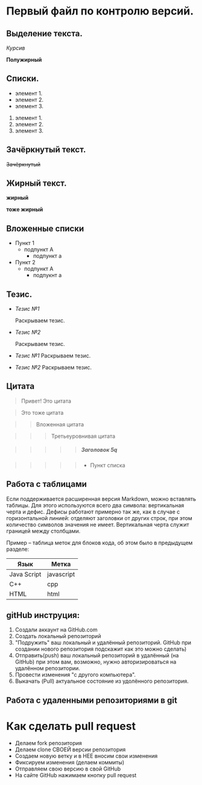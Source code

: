 # Первый файл по контролю версий.

## Выделение текста.

*Курсив*

**Полужирный**

## Списки.


* элемент 1.
* элемент 2.
* элемент 3.

1. элемент 1.
2. элемент 2.
3. элемент 3.

## Зачёркнутый текст.

~~Зачёркнутый~~

## Жирный текст.

__жирный__

**тоже жирный**

## Вложенные списки

- Пункт 1
    - подпункт А
        - подпункт а
- Пункт 2
    - подпункт А
        - подпукнт а

## Тезис.

* _Тезис №1_

   Раскрываем тезис.

* _Тезис №2_

  Раскрываем тезис.

* _Тезис №1_ Раскрываем тезис.

* _Тезис №2_ Раскрываем тезис.

## Цитата
> Привет! Это цитата

> Это тоже цитата

>> Вложенная цитата

>>> Третьеуровнивая цитата

>>>>> ##### Заголовок 5q

>>>>> * Пункт списка

## Работа с таблицами

Если поддерживается расширенная версия Markdown, можно вставлять таблицы. Для этого используются всего два символа: вертикальная черта и дефис. Дефисы работают примерно так же, как в случае с горизонтальной линией: отделяют заголовки от других строк, при этом количество символов значения не имеет. Вертикальная черта служит границей между столбцами.

Пример – таблица меток для блоков кода, об этом было в предыдущем разделе:

| Язык | Метка |
| -----|------|
| Java Script | javascript |
| C++ |cpp|
| HTML|html|

## gitHub инструция:

1. Создали аккаунт на GitHub.com
2. Создать локальный репозиторий
3. "Подружить" ваш локальный и удалённый репозиторий. GitHub при создании нового репозитория подскажит как это можно сделать)
4. Отправить(push) ваш локальный репозиторий в удалённый (на GitHub) при этом вам, возможно, нужно авторизироваться на удалённом репозитории.
5. Провести изменения "с другого компьютера".
6. Выкачать (Pull) актуальное состояние из удолённого репозитория. 

## Работа с удаленными репозиториями в git
# Как сделать pull request

* Делаем fork репозитория
* Делаем clone СВОЕЙ версии репозитория
* Создаем новую ветку и в НЕЕ вносим свои изменения
* Фиксируем изменения (делаем коммиты) 
* Отправляем свою версию в свой GitHub 
*  На сайте GitHub нажимаем кнопку pull request 



  

